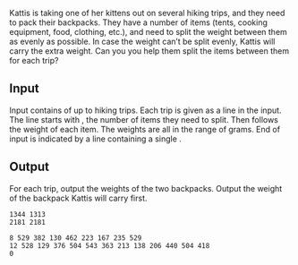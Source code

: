 Kattis is taking one of her kittens out on several hiking trips, and they need to pack their backpacks. They have a number of items (tents, cooking equipment, food, clothing, etc.), and need to split the weight between them as evenly as possible. In case the weight can’t be split evenly, Kattis will carry the extra weight. Can you you help them split the items between them for each trip?

## Input
Input contains of up to
hiking trips. Each trip is given as a line in the input. The line starts with
, the number of items they need to split. Then follows the weight of each item. The weights are all in the range of
grams. End of input is indicated by a line containing a single
.

## Output
For each trip, output the weights of the two backpacks. Output the weight of the backpack Kattis will carry first.


```
1344 1313
2181 2181
```
```
8 529 382 130 462 223 167 235 529
12 528 129 376 504 543 363 213 138 206 440 504 418
0
```
